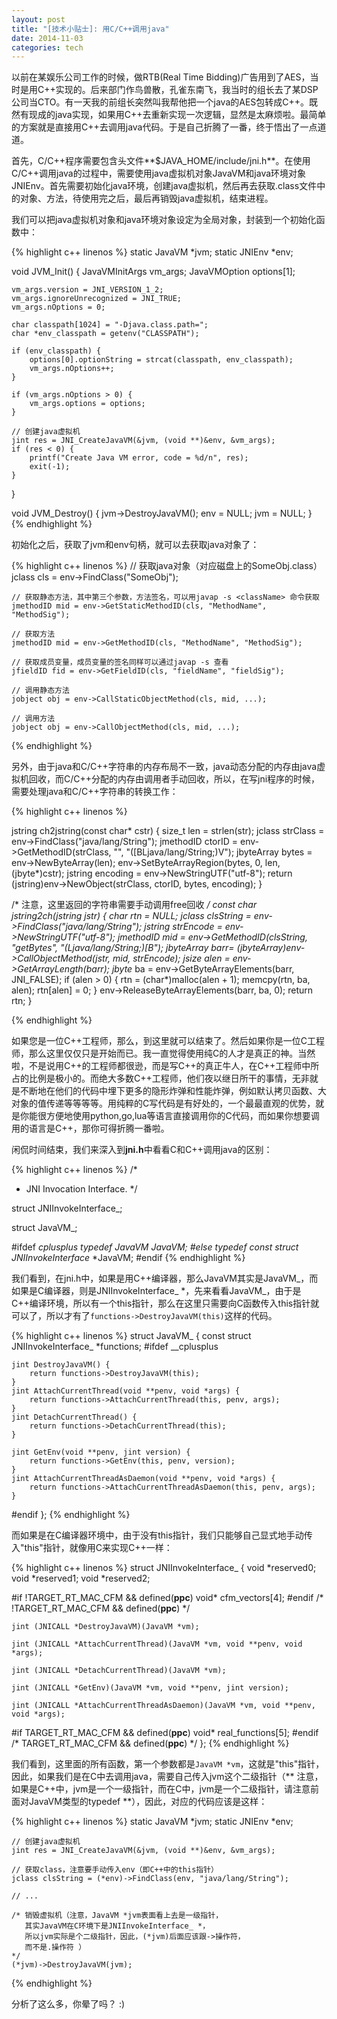 ```yaml
---
layout: post
title: "[技术小贴士]: 用C/C++调用java"
date: 2014-11-03
categories: tech
---
```


以前在某娱乐公司工作的时候，做RTB(Real Time Bidding)广告用到了AES，当时是用C++实现的。后来部门作鸟兽散，孔雀东南飞，我当时的组长去了某DSP公司当CTO。有一天我的前组长突然叫我帮他把一个java的AES包转成C++。既然有现成的java实现，如果用C++去重新实现一次逻辑，显然是太麻烦啦。最简单的方案就是直接用C++去调用java代码。于是自己折腾了一番，终于悟出了一点道道。

首先，C/C++程序需要包含头文件**$JAVA_HOME/include/jni.h**。在使用C/C++调用java的过程中，需要使用java虚拟机对象JavaVM和java环境对象JNIEnv。首先需要初始化java环境，创建java虚拟机，然后再去获取.class文件中的对象、方法，待使用完之后，最后再销毁java虚拟机，结束进程。

我们可以把java虚拟机对象和java环境对象设定为全局对象，封装到一个初始化函数中：

{% highlight c++ linenos %}
static JavaVM *jvm;
static JNIEnv *env;

void JVM_Init()
{
    JavaVMInitArgs vm_args;
    JavaVMOption options[1];

    vm_args.version = JNI_VERSION_1_2;
    vm_args.ignoreUnrecognized = JNI_TRUE;
    vm_args.nOptions = 0;

    char classpath[1024] = "-Djava.class.path=";
    char *env_classpath = getenv("CLASSPATH");

    if (env_classpath) {
        options[0].optionString = strcat(classpath, env_classpath);
        vm_args.nOptions++;
    }

    if (vm_args.nOptions > 0) {
        vm_args.options = options;
    }

    // 创建java虚拟机
    jint res = JNI_CreateJavaVM(&jvm, (void **)&env, &vm_args);
    if (res < 0) {
        printf("Create Java VM error, code = %d/n", res);
        exit(-1);
    }
}

void JVM_Destroy()
{
    jvm->DestroyJavaVM();
    env = NULL;
    jvm = NULL;
}
{% endhighlight %}

初始化之后，获取了jvm和env句柄，就可以去获取java对象了：

{% highlight c++ linenos %}
    // 获取java对象（对应磁盘上的SomeObj.class）
    jclass cls = env->FindClass("SomeObj");

    // 获取静态方法，其中第三个参数，方法签名，可以用javap -s <className> 命令获取
    jmethodID mid = env->GetStaticMethodID(cls, "MethodName", "MethodSig");

    // 获取方法
    jmethodID mid = env->GetMethodID(cls, "MethodName", "MethodSig");

    // 获取成员变量，成员变量的签名同样可以通过javap -s 查看
    jfieldID fid = env->GetFieldID(cls, "fieldName", "fieldSig");

    // 调用静态方法
    jobject obj = env->CallStaticObjectMethod(cls, mid, ...);

    // 调用方法
    jobject obj = env->CallObjectMethod(cls, mid, ...);

{% endhighlight %}

另外，由于java和C/C++字符串的内存布局不一致，java动态分配的内存由java虚拟机回收，而C/C++分配的内存由调用者手动回收，所以，在写jni程序的时候，需要处理java和C/C++字符串的转换工作：

{% highlight c++ linenos %}

jstring ch2jstring(const char* cstr)
{
    size_t len = strlen(str);
    jclass strClass = env->FindClass("java/lang/String");
    jmethodID ctorID = env->GetMethodID(strClass, "<init>", "([BLjava/lang/String;)V");
    jbyteArray bytes = env->NewByteArray(len);
    env->SetByteArrayRegion(bytes, 0, len, (jbyte*)cstr);
    jstring encoding = env->NewStringUTF("utf-8");
    return (jstring)env->NewObject(strClass, ctorID, bytes, encoding);
}

/* 注意，这里返回的字符串需要手动调用free回收 */
const char *jstring2ch(jstring jstr)
{
    char* rtn = NULL;
    jclass clsString = env->FindClass("java/lang/String");
    jstring strEncode = env->NewStringUTF("utf-8");
    jmethodID mid = env->GetMethodID(clsString, "getBytes", "(Ljava/lang/String;)[B");
    jbyteArray barr= (jbyteArray)env->CallObjectMethod(jstr, mid, strEncode);
    jsize alen = env->GetArrayLength(barr);
    jbyte* ba = env->GetByteArrayElements(barr, JNI_FALSE);
    if (alen > 0) {
    	rtn = (char*)malloc(alen + 1);
    	memcpy(rtn, ba, alen);
    	rtn[alen] = 0;
    }
    env->ReleaseByteArrayElements(barr, ba, 0);
    return rtn;
}

{% endhighlight %}

如果您是一位C++工程师，那么，到这里就可以结束了。然后如果你是一位C工程师，那么这里仅仅只是开始而已。我一直觉得使用纯C的人才是真正的神。当然啦，不是说用C++的工程师都很逊，而是写C++的真正牛人，在C++工程师中所占的比例是极小的。而绝大多数C++工程师，他们夜以继日所干的事情，无非就是不断地在他们的代码中埋下更多的隐形炸弹和性能炸弹，例如默认拷贝函数、大对象的值传递等等等等。用纯粹的C写代码是有好处的，一个最最直观的优势，就是你能很方便地使用python,go,lua等语言直接调用你的C代码，而如果你想要调用的语言是C++，那你可得折腾一番啦。

闲侃时间结束，我们来深入到**jni.h**中看看C和C++调用java的区别：

{% highlight c++ linenos %}
/*
 * JNI Invocation Interface.
 */

struct JNIInvokeInterface_;

struct JavaVM_;

#ifdef __cplusplus
typedef JavaVM_ JavaVM;
#else
typedef const struct JNIInvokeInterface_ *JavaVM;
#endif
{% endhighlight %}

我们看到，在jni.h中，如果是用C++编译器，那么JavaVM其实是JavaVM_，而如果是C编译器，则是JNIInvokeInterface_ *，先来看看JavaVM_，由于是C++编译环境，所以有一个this指针，那么在这里只需要向C函数传入this指针就可以了，所以才有了`functions->DestroyJavaVM(this)`这样的代码。

{% highlight c++ linenos %}
struct JavaVM_ {
    const struct JNIInvokeInterface_ *functions;
#ifdef __cplusplus

    jint DestroyJavaVM() {
        return functions->DestroyJavaVM(this);
    }
    jint AttachCurrentThread(void **penv, void *args) {
        return functions->AttachCurrentThread(this, penv, args);
    }
    jint DetachCurrentThread() {
        return functions->DetachCurrentThread(this);
    }

    jint GetEnv(void **penv, jint version) {
        return functions->GetEnv(this, penv, version);
    }
    jint AttachCurrentThreadAsDaemon(void **penv, void *args) {
        return functions->AttachCurrentThreadAsDaemon(this, penv, args);
    }
#endif
};
{% endhighlight %}

而如果是在C编译器环境中，由于没有this指针，我们只能够自己显式地手动传入"this"指针，就像用C来实现C++一样：

{% highlight c++ linenos %}
struct JNIInvokeInterface_ {
    void *reserved0;
    void *reserved1;
    void *reserved2;

#if !TARGET_RT_MAC_CFM && defined(__ppc__)
    void* cfm_vectors[4];
#endif /* !TARGET_RT_MAC_CFM && defined(__ppc__) */

    jint (JNICALL *DestroyJavaVM)(JavaVM *vm);

    jint (JNICALL *AttachCurrentThread)(JavaVM *vm, void **penv, void *args);

    jint (JNICALL *DetachCurrentThread)(JavaVM *vm);

    jint (JNICALL *GetEnv)(JavaVM *vm, void **penv, jint version);

    jint (JNICALL *AttachCurrentThreadAsDaemon)(JavaVM *vm, void **penv, void *args);
    
#if TARGET_RT_MAC_CFM && defined(__ppc__)
    void* real_functions[5];
#endif /* TARGET_RT_MAC_CFM && defined(__ppc__) */
};
{% endhighlight %}

我们看到，这里面的所有函数，第一个参数都是`JavaVM *vm`，这就是"this"指针，因此，如果我们是在C中去调用java，需要自己传入jvm这个二级指针（** 注意，如果是C++中，jvm是一个一级指针，而在C中，jvm是一个二级指针，请注意前面对JavaVM类型的typedef **），因此，对应的代码应该是这样：


{% highlight c++ linenos %}
    static JavaVM *jvm;
    static JNIEnv *env;

    // 创建java虚拟机
    jint res = JNI_CreateJavaVM(&jvm, (void **)&env, &vm_args);

    // 获取class，注意要手动传入env（即C++中的this指针）
    jclass clsString = (*env)->FindClass(env, "java/lang/String");

    // ...

    /* 销毁虚拟机（注意，JavaVM *jvm表面看上去是一级指针，
       其实JavaVM在C环境下是JNIInvokeInterface_ *，
       所以jvm实际是个二级指针，因此，(*jvm)后面应该跟->操作符，
       而不是.操作符 ）
    */
    (*jvm)->DestroyJavaVM(jvm);
{% endhighlight %}

分析了这么多，你晕了吗？ :)

